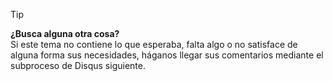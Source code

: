 
> [!TIP]
> **¿Busca alguna otra cosa?**  
> Si este tema no contiene lo que esperaba, falta algo o no satisface de alguna forma sus necesidades, háganos llegar sus comentarios mediante el subproceso de Disqus siguiente.
> 
> 



<!--HONumber=Jan17_HO3-->


